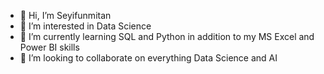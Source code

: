 - 👋 Hi, I’m Seyifunmitan
- 👀 I’m interested in Data Science
- 🌱 I’m currently learning SQL and Python in addition to my MS Excel and Power BI skills
- 💞️ I’m looking to collaborate on everything Data Science and AI

<!---
ooibikunle/ooibikunle is a ✨ special ✨ repository because its `README.md` (this file) appears on your GitHub profile.
You can click the Preview link to take a look at your changes.
--->
